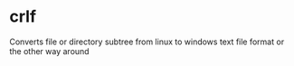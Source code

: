 # crlf
Converts file or directory subtree from linux to windows text file format or the other way around
